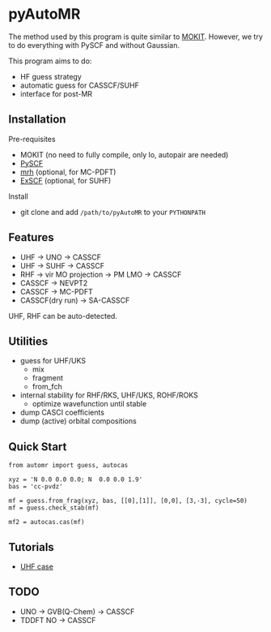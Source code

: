# pyAutoMR

The method used by this program is quite similar to [MOKIT](https://gitlab.com/jxzou/mokit). However, we try to do everything with PySCF and without Gaussian.

This program aims to do:
* HF guess strategy
* automatic guess for CASSCF/SUHF 
* interface for post-MR

## Installation
Pre-requisites
* MOKIT (no need to fully compile, only lo, autopair are needed)
* [PySCF](https://github.com/pyscf/pyscf)
* [mrh](https://github.com/MatthewRHermes/mrh) (optional, for MC-PDFT)
* [ExSCF](https://github.com/hebrewsnabla/ExSCF) (optional, for SUHF)


Install
* git clone and add `/path/to/pyAutoMR` to your `PYTHONPATH`

## Features
* UHF -> UNO -> CASSCF
* UHF -> SUHF -> CASSCF
* RHF -> vir MO projection -> PM LMO -> CASSCF
* CASSCF -> NEVPT2
* CASSCF -> MC-PDFT
* CASSCF(dry run) -> SA-CASSCF

UHF, RHF can be auto-detected.

## Utilities
* guess for UHF/UKS
  + mix
  + fragment
  + from_fch
* internal stability for RHF/RKS, UHF/UKS, ROHF/ROKS
  + optimize wavefunction until stable
* dump CASCI coefficients
* dump (active) orbital compositions

## Quick Start
```
from automr import guess, autocas

xyz = 'N 0.0 0.0 0.0; N  0.0 0.0 1.9' 
bas = 'cc-pvdz'

mf = guess.from_frag(xyz, bas, [[0],[1]], [0,0], [3,-3], cycle=50)
mf = guess.check_stab(mf)

mf2 = autocas.cas(mf)
```

## Tutorials
* [UHF case](https://blog-quoi.readthedocs.io/en/latest/mr_tutor.html#uhf-case)

## TODO
* UNO -> GVB(Q-Chem) -> CASSCF
* TDDFT NO -> CASSCF
